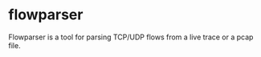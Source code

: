 flowparser
==========

Flowparser is a tool for parsing TCP/UDP flows from a live trace or a pcap file.
